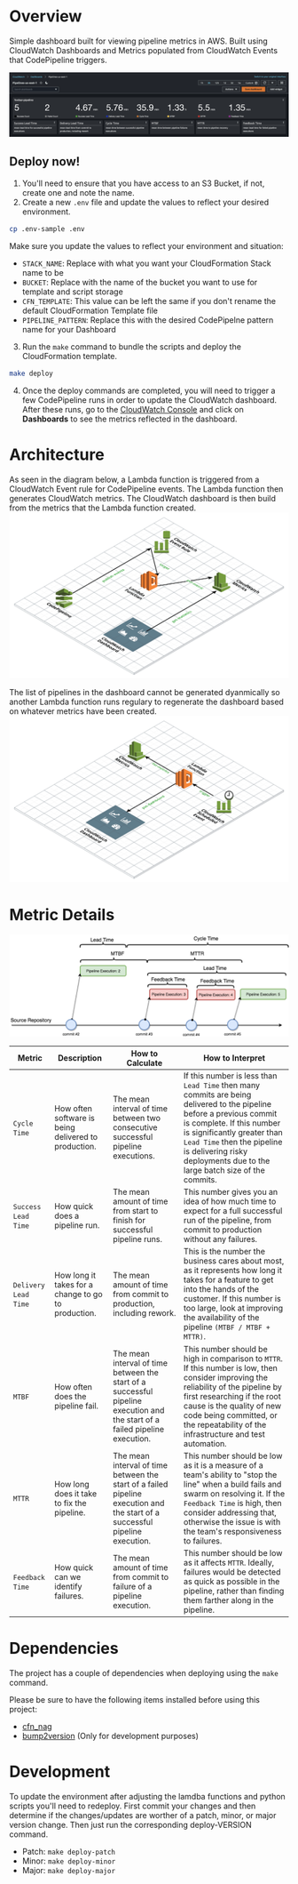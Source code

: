 # Overview

Simple dashboard built for viewing pipeline metrics in AWS. Built using CloudWatch Dashboards and Metrics populated from CloudWatch Events that CodePipeline triggers.

![Dashboard Example](docs/AWS_CodePipeline_Dashboard_Example.png)


## Deploy now!

1. You'll need to ensure that you have access to an S3 Bucket, if not, create one and note the name.
2. Create a new `.env` file and update the values to reflect your desired environment.
``` bash
cp .env-sample .env
```
Make sure you update the values to reflect your environment and situation:
* `STACK_NAME`: Replace with what you want your CloudFormation Stack name to be
* `BUCKET`: Replace with the name of the bucket you want to use for template and script storage
* `CFN_TEMPLATE`: This value can be left the same if you don't rename the default CloudFormation Template file
* `PIPELINE_PATTERN`: Replace this with the desired CodePipelne pattern name for your Dashboard
3. Run the `make` command to bundle the scripts and deploy the CloudFormation template.
``` bash
make deploy
```
4. Once the deploy commands are completed, you will need to trigger a few CodePipeline runs in order to update the CloudWatch dashboard. After these runs, go to the [CloudWatch Console](https://console.aws.amazon.com/cloudwatch) and click on **Dashboards** to see the metrics reflected in the dashboard. 


# Architecture

As seen in the diagram below, a Lambda function is triggered from a CloudWatch Event rule for CodePipeline events. The Lambda function then generates CloudWatch metrics. The CloudWatch dashboard is then build from the metrics that the Lambda function created.
![Metric Diagram](docs/pipeline-dashboard.png)

The list of pipelines in the dashboard cannot be generated dyanmically so another Lambda function runs regulary to regenerate the dashboard based on whatever metrics have been created.
![Dashboard Builder Diagram](docs/pipeline-dashboard-builder.png)


# Metric Details

![Pipeline Runs Metric Details](docs/pipeline-run-example-metrics-layout.png)

| Metric | Description | How to Calculate | How to Interpret |
| -------| ----------- | ---------------- | ---------------- |
| `Cycle Time` | How often software is being delivered to production. | The mean interval of time between two consecutive successful pipeline executions. | If this number is less than `Lead Time` then many commits are being delivered to the pipeline before a previous commit is complete. If this number is significantly greater than `Lead Time` then the pipeline is delivering risky deployments due to the large batch size of the commits. |
| `Success Lead Time` | How quick does a pipeline run. | The mean amount of time from start to finish for successful pipeline runs. | This number gives you an idea of how much time to expect for a full successful run of the pipeline, from commit to production without any failures. |
| `Delivery Lead Time` | How long it takes for a change to go to production. | The mean amount of time from commit to production, including rework. | This is the number the business cares about most, as it represents how long it takes for a feature to get into the hands of the customer. If this number is too large, look at improving the availability of the pipeline `(MTBF / MTBF + MTTR)`. |
| `MTBF` | How often does the pipeline fail. | The mean interval of time between the start of a successful pipeline execution and the start of a failed pipeline execution.| This number should be high in comparison to `MTTR`. If this number is low, then consider improving the reliability of the pipeline by first researching if the root cause is the quality of new code being committed, or the repeatability of the infrastructure and test automation. |
| `MTTR` | How long does it take to fix the pipeline. | The mean interval of time between the start of a failed pipeline execution and the start of a successful pipeline execution.| This number should be low as it is a measure of a team's ability to "stop the line" when a build fails and swarm on resolving it. If the `Feedback Time` is high, then consider addressing that, otherwise the issue is with the team's responsiveness to failures. |
| `Feedback Time` | How quick can we identify failures. | The mean amount of time from commit to failure of a pipeline execution. | This number should be low as it affects `MTTR`. Ideally, failures would be detected as quick as possible in the pipeline, rather than finding them farther along in the pipeline. |


# Dependencies

The project has a couple of dependencies when deploying using the `make` command.

Please be sure to have the following items installed before using this project:
* [cfn_nag](https://github.com/stelligent/cfn_nag)
* [bump2version](https://pypi.org/project/bump2version/) (Only for development purposes)


# Development

To update the environment after adjusting the lamdba functions and python scripts you'll need to redeploy. First commit your changes and then determine if the changes/updates are worther of a patch, minor, or major version change. Then just run the corresponding deploy-VERSION command.
* Patch: `make deploy-patch`
* Minor: `make deploy-minor`
* Major: `make deploy-major`
